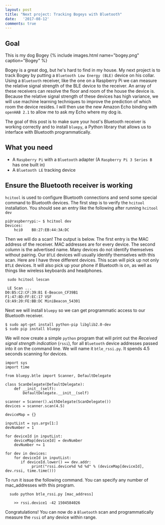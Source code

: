 ```yaml
---
layout: post
title: "Next project: Tracking Bogeys with Bluetooth"
date:   '2017-08-12'
comments: true
---
```

## Goal
This is my dog Bogey
{% include images.html name="bogey.png" caption="Bogey" %}

Bogey is a great dog, but he's hard to find in my house.  My next project is to track Bogey by putting a  `Bluetooth Low Energy (BLE)` device on his collar.  Using a `Bluetooth` receiver, like the one on a Raspberry Pi we can measure the relative signal strength of the BLE device to the receiver.  An array of these receivers can resolve the floor and room of the house the device is.  Because the relative signal strength of these devices has high variance, we will use machine learning techniques to improve the prediction of which room the device resides.  I will then use the new Amazon Echo binding with `openHAB 2.1` to allow me to ask my Echo where my dog is.

The goal of this post is to make sure your host's Bluetooth receiver is working correctly and to install `bluepy`, a Python library that allows us to interface with Bluetooth programmatically.

## What you need
* A `Raspberry Pi` with a `Bluetooth` adapter (A `Raspberry Pi 3 Series B` has one built in)
* A `Bluetooth LE` tracking device

## Ensure the Bluetooth receiver is working
`hcitool` is used to configure Bluetooth connections and send some special command to Bluetooth devices. The first step is to verify the `hcitool` installation. You should see an entry like the following after running `hcitool dev`

```
pi@raspberrypi:~ $ hcitool dev
Devices:
    hci0    B8:27:EB:44:3A:DC
```

Then we will do a scan!  The output is below.  The first entry is the MAC address of the receiver.  MAC addresses are for every device.  The second column is the advertised name.  Many devices do not identify themselves without pairing.  Our `BTLE` devices will usually identify themselves with this scan.  Here are I have three different devices.  This scan will pick up not only `BTLE` devices.  It will also pick up your phone if Bluetooth is on, as well as things like wireless keyboards and headphones.  

```
 sudo hcitool lescan

 LE Scan ...
D0:B5:C2:CF:39:B1 E-Beacon_CF39B1
F1:47:8D:FF:EC:17 VSF
C8:A9:20:FE:BB:DC MiniBeacon_54301
```
Next we will install `bluepy` so we can get programmatic access to our Bluetooth receiver.

```
$ sudo apt-get install python-pip libglib2.0-dev
$ sudo pip install bluepy
```

We will now create a simple `python` program that will print out the *Received signal strength indication* (`rssi`), for all `Bluetooth` device addresses passed into it on the command line.  We will name it `btle_rssi.py`.  It spends 4.5 seconds scanning for devices.  

```
import sys
import time

from bluepy.btle import Scanner, DefaultDelegate

class ScanDelegate(DefaultDelegate):
    def __init__(self):
        DefaultDelegate.__init__(self)

scanner = Scanner().withDelegate(ScanDelegate())
devices = scanner.scan(4.5)

deviceMap = {}

inputList = sys.argv[1:]
devNumber = 1

for deviceId in inputList:
    deviceMap[deviceId] = devNumber
    devNumber += 1

for dev in devices:
    for deviceId in inputList:
       if deviceId.lower() == dev.addr:
            print("rssi.device%d %d %d" % (deviceMap[deviceId], dev.rssi, time.time()))

```

To run it issue the following command.  You can specify any number of mac_addresses with this program.

```
  sudo python btle_rssi.py [mac_address]

    >> rssi.device1 -42 1504584026
```

Congratulations!  You can now do a `Bluetooth` scan and programmatically measure the `rssi` of any device within range.
